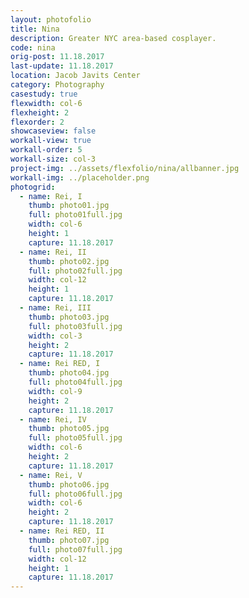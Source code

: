 ```yaml
---
layout: photofolio
title: Nina
description: Greater NYC area-based cosplayer.
code: nina
orig-post: 11.18.2017
last-update: 11.18.2017
location: Jacob Javits Center
category: Photography
casestudy: true
flexwidth: col-6
flexheight: 2
flexorder: 2
showcaseview: false
workall-view: true
workall-order: 5
workall-size: col-3
project-img: ../assets/flexfolio/nina/allbanner.jpg
workall-img: ../placeholder.png
photogrid:
  - name: Rei, I
    thumb: photo01.jpg
    full: photo01full.jpg
    width: col-6
    height: 1
    capture: 11.18.2017
  - name: Rei, II
    thumb: photo02.jpg
    full: photo02full.jpg
    width: col-12
    height: 1
    capture: 11.18.2017
  - name: Rei, III
    thumb: photo03.jpg
    full: photo03full.jpg
    width: col-3
    height: 2
    capture: 11.18.2017
  - name: Rei RED, I
    thumb: photo04.jpg
    full: photo04full.jpg
    width: col-9
    height: 2
    capture: 11.18.2017
  - name: Rei, IV
    thumb: photo05.jpg
    full: photo05full.jpg
    width: col-6
    height: 2
    capture: 11.18.2017
  - name: Rei, V
    thumb: photo06.jpg
    full: photo06full.jpg
    width: col-6
    height: 2
    capture: 11.18.2017
  - name: Rei RED, II
    thumb: photo07.jpg
    full: photo07full.jpg
    width: col-12
    height: 1
    capture: 11.18.2017
---
```


